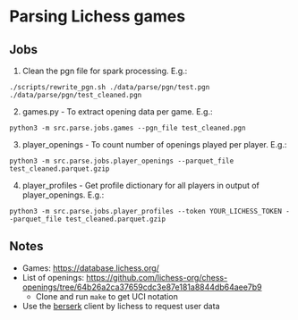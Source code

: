 # Parsing Lichess games
## Jobs

1. Clean the pgn file for spark processing. E.g.:
```
./scripts/rewrite_pgn.sh ./data/parse/pgn/test.pgn ./data/parse/pgn/test_cleaned.pgn
```

2. games.py - To extract opening data per game. E.g.:
```
python3 -m src.parse.jobs.games --pgn_file test_cleaned.pgn
```

3. player_openings - To count number of openings played per player. E.g.:
```
python3 -m src.parse.jobs.player_openings --parquet_file test_cleaned.parquet.gzip
```
4. player_profiles - Get profile dictionary for all players in output of player_openings. E.g.:
```
python3 -m src.parse.jobs.player_profiles --token YOUR_LICHESS_TOKEN --parquet_file test_cleaned.parquet.gzip
```

## Notes
- Games: https://database.lichess.org/
- List of openings: https://github.com/lichess-org/chess-openings/tree/64b26a2ca37659cdc3e87e181a8844db64aee7b9
  - Clone and run `make` to get UCI notation
- Use the [berserk](https://github.com/lichess-org/berserk) client by lichess to request user data